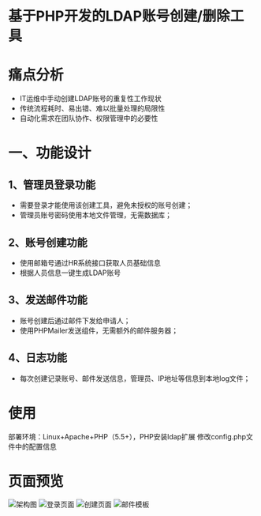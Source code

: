 # 基于PHP开发的LDAP账号创建/删除工具
# 痛点分析
- IT运维中手动创建LDAP账号的重复性工作现状
- 传统流程耗时、易出错、难以批量处理的局限性
- 自动化需求在团队协作、权限管理中的必要性
# 一、功能设计
## 1、管理员登录功能
- 需要登录才能使用该创建工具，避免未授权的账号创建；
- 管理员账号密码使用本地文件管理，无需数据库；
## 2、账号创建功能
- 使用邮箱号通过HR系统接口获取人员基础信息
- 根据人员信息一键生成LDAP账号
## 3、发送邮件功能
- 账号创建后通过邮件下发给申请人；
- 使用PHPMailer发送组件，无需额外的邮件服务器；
## 4、日志功能
- 每次创建记录账号、邮件发送信息，管理员、IP地址等信息到本地log文件；
# 使用
部署环境：Linux+Apache+PHP（5.5+），PHP安装ldap扩展
修改config.php文件中的配置信息
# 页面预览
![架构图](https://github.com/user-attachments/assets/af9fb678-f2f6-43dd-aca1-d1d3ad729624)
![登录页面](https://github.com/user-attachments/assets/a1b1d279-26e8-44ad-b75d-1f26d17e5f56)
![创建页面](https://github.com/user-attachments/assets/a66a3053-101f-4807-afb5-a7a7395b28bc)
![邮件模板](https://github.com/user-attachments/assets/2ecee96c-d959-47d9-aa8e-46d5c0561427)
